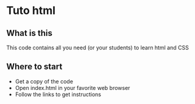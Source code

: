 # Tuto html
## What is this
This code contains all you need (or your students) to learn html and CSS

## Where to start 
- Get a copy of the code
- Open index.html in your favorite web browser
- Follow the links to get instructions

